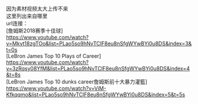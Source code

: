 因为素材视频太大上传不来  
这里列出来自哪里  
url连接：  
[詹姆斯2018赛季十佳球]  
https://www.youtube.com/watch?v=Mkyt18zgTOo&list=PLao5so9hNvTClF8eu8nSfgWYwBYi0u8DS&index=3&t=0s  
[LeBron James Top 10 Plays of Career]  
https://www.youtube.com/watch?v=3zRqsy08YfM&list=PLao5so9hNvTClF8eu8nSfgWYwBYi0u8DS&index=4&t=8s  
[LeBron James Top 10 dunks career詹姆斯前十大暴力灌籃]  
https://www.youtube.com/watch?v=ViM-Kfkqqmo&list=PLao5so9hNvTClF8eu8nSfgWYwBYi0u8DS&index=5&t=5s  


